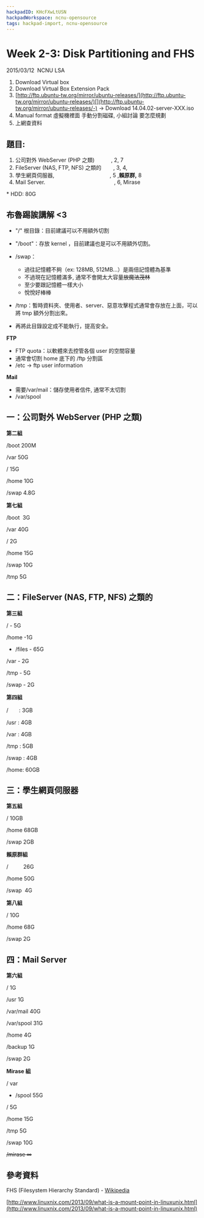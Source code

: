 ```yaml
---
hackpadID: KHcFXwLtUSN
hackpadWorkspace: ncnu-opensource
tags: hackpad-import, ncnu-opensource
---
```

# Week 2-3: Disk Partitioning and FHS

2015/03/12  NCNU LSA

1.  Download Virtual box
2.  Download Virtual Box Extension Pack 
3.  [](http://ftp.ubuntu-tw.org/mirror/ubuntu-releases/)[http://ftp.ubuntu-tw.org/mirror/ubuntu-releases/](http://ftp.ubuntu-tw.org/mirror/ubuntu-releases/)[](http://ftp.ubuntu-tw.org/mirror/ubuntu-releases/-) -> Download 14.04.02-server-XXX.iso
4.  Manual format 虛擬機裡面 手動分割磁碟, 小組討論 要怎麼規劃
5.  上網查資料

## 題目:

1.  公司對外 WebServer (PHP 之類)           , 2, 7
2.  FileServer (NAS, FTP, NFS) 之類的        , 3, 4, 
3.  學生網頁伺服器,                                     , 5 ,**賴原群,** 8 
4.  Mail Server.                                              , 6, Mirase

<undefined>*   HDD: 80G</undefined>

## 布魯踢誒講解 <3

*   "/" 根目錄：目前建議可以不用額外切割
*   "/boot"：存放 kernel ，目前建議也是可以不用額外切割。
*   /swap：
    *   過往記憶體不夠（ex: 128MB, 512MB...）是兩倍記憶體為基準
    *   不過現在記憶體滿多, 通常不會開太大容量~~放魔法茂林~~
    *   至少要跟記憶體一樣大小
    *   悅悅好棒棒

*   /tmp：暫時資料夾、使用者、server、惡意攻擊程式通常會存放在上面，可以將 tmp 額外分割出來。
*   再將此目錄設定成不能執行，提高安全。

**FTP**

*   FTP quota：以軟體來去控管各個 user 的空間容量
*   通常會切割 home 底下的 /ftp 分割區
*   /etc -> ftp user information

**Mail**

*   需要/var/mail：儲存使用者信件, 通常不太切割
*   /var/spool

## 一：公司對外 WebServer (PHP 之類)

**第二組**

/boot 200M

/var 50G

/ 15G

/home 10G

/swap 4.8G

**第七組**

/boot  3G

/var 40G

/ 2G

/home 15G

/swap 10G

/tmp 5G

## 二：FileServer (NAS, FTP, NFS) 之類的

**第三組**

/ - 5G

/home -1G 

*   /files - 65G

/var - 2G

/tmp - 5G

/swap - 2G

**第四組**

/　　: 3GB

/usr : 4GB

/var : 4GB

/tmp : 5GB

/swap : 4GB

/home: 60GB

## 三：學生網頁伺服器

**第五組**

/ 10GB

/home 68GB

/swap 2GB

**賴原群組**

/          26G

/home 50G

/swap  4G

**第八組**

/ 10G

/home 68G

/swap 2G

## 四：Mail Server

**第六組**

/ 1G

/usr 1G

/var/mail 40G

/var/spool 31G

/home 4G

/backup 1G

/swap 2G

**Mirase 組**

/ var

*   /spool 55G

/ 5G

/home 15G

/tmp 5G

/swap 10G

~~/mirase ∞~~

## 參考資料

FHS (Filesystem Hierarchy Standard) - [Wikipedia](http://zh.wikipedia.org/wiki/%E6%96%87%E4%BB%B6%E7%B3%BB%E7%BB%9F%E5%B1%82%E6%AC%A1%E7%BB%93%E6%9E%84%E6%A0%87%E5%87%86) 

[](http://www.linuxnix.com/2013/09/what-is-a-mount-point-in-linuxunix.html)[http://www.linuxnix.com/2013/09/what-is-a-mount-point-in-linuxunix.html](http://www.linuxnix.com/2013/09/what-is-a-mount-point-in-linuxunix.html)
